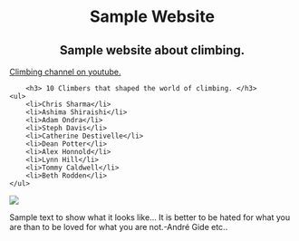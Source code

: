 <html>
<head>
    <meta charset="utf-8">
    <meta http-equiv="X-UA-Compatible" content="IE=edge">
    <meta name="viewport" content="width=device-width, initial-scale=1">
	<link rel="stylesheet" type="text/css" href="site_style.css">
</head>
<body>
	<h1 align="center">Sample Website</h1>
	<div class="align">
		<h2 id = "footer" align="center">Sample website about climbing.</h2>
		<a text-align:center href="https://www.youtube.com/channel/UCIRIbjrEHserQZ6O1Jd9wrg">Climbing channel on youtube.</a>
		</div>
		
		
		
		<h3> 10 Climbers that shaped the world of climbing. </h3>	
	<ul>
		<li>Chris Sharma</li>
		<li>Ashima Shiraishi</li>
		<li>Adam Ondra</li>
		<li>Steph Davis</li>
		<li>Catherine Destivelle</li>
		<li>Dean Potter</li>
		<li>Alex Honnold</li>
		<li>Lynn Hill</li>
		<li>Tommy Caldwell</li>
		<li>Beth Rodden</li>
	</ul>
<img src = "https://d36tnp772eyphs.cloudfront.net/blogs/1/2014/08/Smith-Rock-940x595.jpg">

<p> Sample text to show what it looks like... It is better to be hated for what you are than to be loved for what you are not.-André Gide etc..</p>

</body>

</html>
